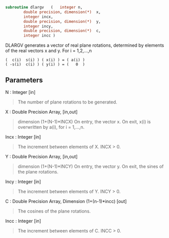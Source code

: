 ```fortran
subroutine dlargv	(	integer	n,
		double precision, dimension(*)	x,
		integer	incx,
		double precision, dimension(*)	y,
		integer	incy,
		double precision, dimension(*)	c,
		integer	incc )
```

 DLARGV generates a vector of real plane rotations, determined by
 elements of the real vectors x and y. For i = 1,2,...,n

    (  c(i)  s(i) ) ( x(i) ) = ( a(i) )
    ( -s(i)  c(i) ) ( y(i) ) = (   0  )

## Parameters
N : Integer [in]
> The number of plane rotations to be generated.

X : Double Precision Array, [in,out]
> dimension (1+(N-1)*INCX)
> On entry, the vector x.
> On exit, x(i) is overwritten by a(i), for i = 1,...,n.

Incx : Integer [in]
> The increment between elements of X. INCX > 0.

Y : Double Precision Array, [in,out]
> dimension (1+(N-1)*INCY)
> On entry, the vector y.
> On exit, the sines of the plane rotations.

Incy : Integer [in]
> The increment between elements of Y. INCY > 0.

C : Double Precision Array, Dimension (1+(n-1)*incc) [out]
> The cosines of the plane rotations.

Incc : Integer [in]
> The increment between elements of C. INCC > 0.

